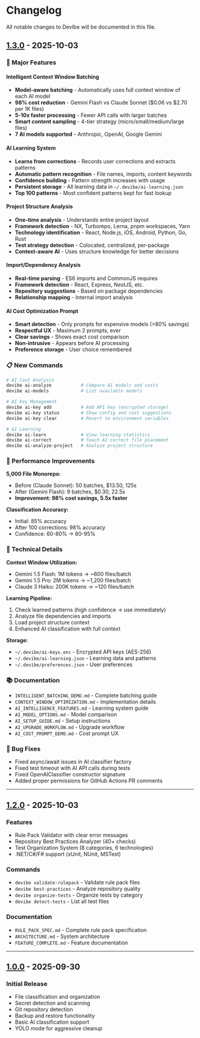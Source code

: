# Changelog

All notable changes to DevIbe will be documented in this file.

## [1.3.0] - 2025-10-03

### 🎉 Major Features

#### Intelligent Context Window Batching
- **Model-aware batching** - Automatically uses full context window of each AI model
- **98% cost reduction** - Gemini Flash vs Claude Sonnet ($0.06 vs $2.70 per 1K files)
- **5-10x faster processing** - Fewer API calls with larger batches
- **Smart content sampling** - 4-tier strategy (micro/small/medium/large files)
- **7 AI models supported** - Anthropic, OpenAI, Google Gemini

#### AI Learning System
- **Learns from corrections** - Records user corrections and extracts patterns
- **Automatic pattern recognition** - File names, imports, content keywords
- **Confidence building** - Pattern strength increases with usage
- **Persistent storage** - All learning data in `~/.devibe/ai-learning.json`
- **Top 100 patterns** - Most confident patterns kept for fast lookup

#### Project Structure Analysis
- **One-time analysis** - Understands entire project layout
- **Framework detection** - NX, Turborepo, Lerna, pnpm workspaces, Yarn
- **Technology identification** - React, Node.js, iOS, Android, Python, Go, Rust
- **Test strategy detection** - Colocated, centralized, per-package
- **Context-aware AI** - Uses structure knowledge for better decisions

#### Import/Dependency Analysis
- **Real-time parsing** - ES6 imports and CommonJS requires
- **Framework detection** - React, Express, NestJS, etc.
- **Repository suggestions** - Based on package dependencies
- **Relationship mapping** - Internal import analysis

#### AI Cost Optimization Prompt
- **Smart detection** - Only prompts for expensive models (>80% savings)
- **Respectful UX** - Maximum 2 prompts, ever
- **Clear savings** - Shows exact cost comparison
- **Non-intrusive** - Appears before AI processing
- **Preference storage** - User choice remembered

### 📋 New Commands

```bash
# AI Cost Analysis
devibe ai-analyze           # Compare AI models and costs
devibe ai-models            # List available models

# AI Key Management
devibe ai-key add           # Add API key (encrypted storage)
devibe ai-key status        # Show config and cost suggestions
devibe ai-key clear         # Revert to environment variables

# AI Learning
devibe ai-learn             # View learning statistics
devibe ai-correct           # Teach AI correct file placement
devibe ai-analyze-project   # Analyze project structure
```

### 🚀 Performance Improvements

**5,000 File Monorepo:**
- Before (Claude Sonnet): 50 batches, $13.50, 125s
- After (Gemini Flash): 9 batches, $0.30, 22.5s
- **Improvement: 98% cost savings, 5.5x faster**

**Classification Accuracy:**
- Initial: 85% accuracy
- After 100 corrections: 98% accuracy
- Confidence: 60-80% → 80-95%

### 🔧 Technical Details

**Context Window Utilization:**
- Gemini 1.5 Flash: 1M tokens → ~600 files/batch
- Gemini 1.5 Pro: 2M tokens → ~1,200 files/batch
- Claude 3 Haiku: 200K tokens → ~120 files/batch

**Learning Pipeline:**
1. Check learned patterns (high confidence → use immediately)
2. Analyze file dependencies and imports
3. Load project structure context
4. Enhanced AI classification with full context

**Storage:**
- `~/.devibe/ai-keys.enc` - Encrypted API keys (AES-256)
- `~/.devibe/ai-learning.json` - Learning data and patterns
- `~/.devibe/preferences.json` - User preferences

### 📚 Documentation

- `INTELLIGENT_BATCHING_DEMO.md` - Complete batching guide
- `CONTEXT_WINDOW_OPTIMIZATION.md` - Implementation details
- `AI_INTELLIGENCE_FEATURES.md` - Learning system guide
- `AI_MODEL_OPTIONS.md` - Model comparison
- `AI_SETUP_GUIDE.md` - Setup instructions
- `AI_UPGRADE_WORKFLOW.md` - Upgrade workflow
- `AI_COST_PROMPT_DEMO.md` - Cost prompt UX

### 🐛 Bug Fixes
- Fixed async/await issues in AI classifier factory
- Fixed test timeout with AI API calls during tests
- Fixed OpenAIClassifier constructor signature
- Added proper permissions for GitHub Actions PR comments

---

## [1.2.0] - 2025-10-03

### Features
- Rule Pack Validator with clear error messages
- Repository Best Practices Analyzer (40+ checks)
- Test Organization System (8 categories, 6 technologies)
- .NET/C#/F# support (xUnit, NUnit, MSTest)

### Commands
- `devibe validate-rulepack` - Validate rule pack files
- `devibe best-practices` - Analyze repository quality
- `devibe organize-tests` - Organize tests by category
- `devibe detect-tests` - List all test files

### Documentation
- `RULE_PACK_SPEC.md` - Complete rule pack specification
- `ARCHITECTURE.md` - System architecture
- `FEATURE_COMPLETE.md` - Feature documentation

---

## [1.0.0] - 2025-09-30

### Initial Release
- File classification and organization
- Secret detection and scanning
- Git repository detection
- Backup and restore functionality
- Basic AI classification support
- YOLO mode for aggressive cleanup

[1.3.0]: https://github.com/YOLOVibeCode/devibe/compare/v1.2.0...v1.3.0
[1.2.0]: https://github.com/YOLOVibeCode/devibe/compare/v1.0.0...v1.2.0
[1.0.0]: https://github.com/YOLOVibeCode/devibe/releases/tag/v1.0.0
